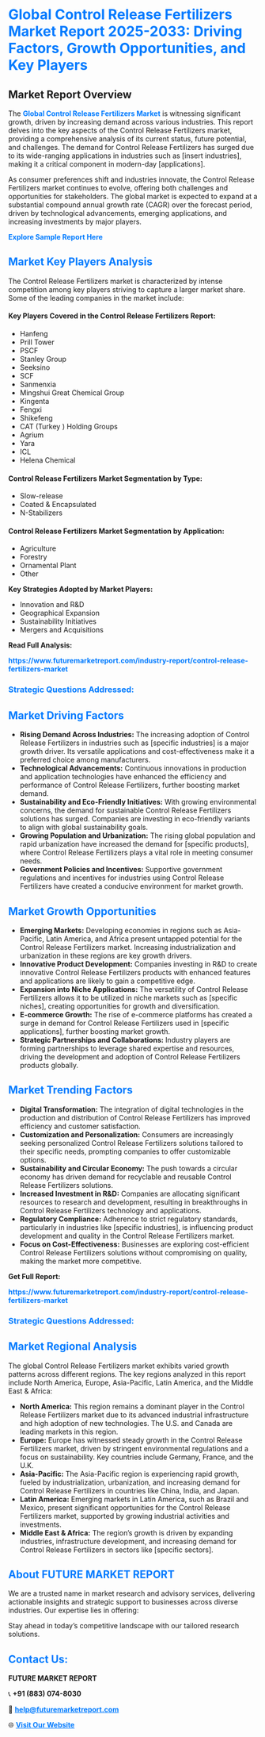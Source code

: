 <h1 style="color: #007BFF;">Global Control Release Fertilizers Market Report 2025-2033: Driving Factors, Growth Opportunities, and Key Players</h1>

<section id="overview">
<h2>Market Report Overview</h2>
<p>The <a href="https://www.futuremarketreport.com/industry-report/control-release-fertilizers-market" style="color: #007BFF; text-decoration: none;"><strong>Global Control Release Fertilizers Market</strong></a> is witnessing significant growth, driven by increasing demand across various industries. This report delves into the key aspects of the Control Release Fertilizers market, providing a comprehensive analysis of its current status, future potential, and challenges. The demand for Control Release Fertilizers has surged due to its wide-ranging applications in industries such as [insert industries], making it a critical component in modern-day [applications].</p>
<p>As consumer preferences shift and industries innovate, the Control Release Fertilizers market continues to evolve, offering both challenges and opportunities for stakeholders. The global market is expected to expand at a substantial compound annual growth rate (CAGR) over the forecast period, driven by technological advancements, emerging applications, and increasing investments by major players.</p>
</section>

<section id="overview">
<p><a href="https://www.futuremarketreport.com/request-sample/reportId=102752" style="color: #007BFF; text-decoration: none;"><strong>Explore Sample Report Here</strong></a></p>
</section>

<section id="key-players">
<h2 style="color: #007BFF;">Market Key Players Analysis</h2>
<p>The Control Release Fertilizers market is characterized by intense competition among key players striving to capture a larger market share. Some of the leading companies in the market include:</p>
<h4>Key Players Covered in the Control Release Fertilizers Report:</h4>
<ul><li>Hanfeng</li><li>Prill Tower</li><li>PSCF</li><li>Stanley Group</li><li>Seeksino</li><li>SCF</li><li>Sanmenxia</li><li>Mingshui Great Chemical Group</li><li>Kingenta</li><li>Fengxi</li><li>Shikefeng</li><li>CAT (Turkey ) Holding Groups</li><li>Agrium</li><li>Yara</li><li>ICL</li><li>Helena Chemical</li></ul>
<h4>Control Release Fertilizers Market Segmentation by Type:</h4>
<ul><li>Slow-release</li><li>Coated &amp; Encapsulated</li><li>N-Stabilizers</li></ul>

<h4>Control Release Fertilizers Market Segmentation by Application:</h4>
<ul><li>Agriculture</li><li>Forestry</li><li>Ornamental Plant</li><li>Other</li></ul>
<p><strong>Key Strategies Adopted by Market Players:</strong></p>
<ul>
<li>Innovation and R&D</li>
<li>Geographical Expansion</li>
<li>Sustainability Initiatives</li>
<li>Mergers and Acquisitions</li>
</ul>
</section>

<section>
<p><strong>Read Full Analysis: </strong></p><a href="https://www.futuremarketreport.com/industry-report/control-release-fertilizers-market" style="color: #007BFF; text-decoration: none;"><strong>https://www.futuremarketreport.com/industry-report/control-release-fertilizers-market</strong></a>
<h3 style="color: #007BFF;">Strategic Questions Addressed:</h3>
</section>

<section id="driving-factors">
<h2 style="color: #007BFF;">Market Driving Factors</h2>
<ul>
<li><strong>Rising Demand Across Industries:</strong> The increasing adoption of Control Release Fertilizers in industries such as [specific industries] is a major growth driver. Its versatile applications and cost-effectiveness make it a preferred choice among manufacturers.</li>
<li><strong>Technological Advancements:</strong> Continuous innovations in production and application technologies have enhanced the efficiency and performance of Control Release Fertilizers, further boosting market demand.</li>
<li><strong>Sustainability and Eco-Friendly Initiatives:</strong> With growing environmental concerns, the demand for sustainable Control Release Fertilizers solutions has surged. Companies are investing in eco-friendly variants to align with global sustainability goals.</li>
<li><strong>Growing Population and Urbanization:</strong> The rising global population and rapid urbanization have increased the demand for [specific products], where Control Release Fertilizers plays a vital role in meeting consumer needs.</li>
<li><strong>Government Policies and Incentives:</strong> Supportive government regulations and incentives for industries using Control Release Fertilizers have created a conducive environment for market growth.</li>
</ul>
</section>

<section id="growth-opportunities">
<h2 style="color: #007BFF;">Market Growth Opportunities</h2>
<ul>
<li><strong>Emerging Markets:</strong> Developing economies in regions such as Asia-Pacific, Latin America, and Africa present untapped potential for the Control Release Fertilizers market. Increasing industrialization and urbanization in these regions are key growth drivers.</li>
<li><strong>Innovative Product Development:</strong> Companies investing in R&D to create innovative Control Release Fertilizers products with enhanced features and applications are likely to gain a competitive edge.</li>
<li><strong>Expansion into Niche Applications:</strong> The versatility of Control Release Fertilizers allows it to be utilized in niche markets such as [specific niches], creating opportunities for growth and diversification.</li>
<li><strong>E-commerce Growth:</strong> The rise of e-commerce platforms has created a surge in demand for Control Release Fertilizers used in [specific applications], further boosting market growth.</li>
<li><strong>Strategic Partnerships and Collaborations:</strong> Industry players are forming partnerships to leverage shared expertise and resources, driving the development and adoption of Control Release Fertilizers products globally.</li>
</ul>
</section>

<section id="trending-factors">
<h2 style="color: #007BFF;">Market Trending Factors</h2>
<ul>
<li><strong>Digital Transformation:</strong> The integration of digital technologies in the production and distribution of Control Release Fertilizers has improved efficiency and customer satisfaction.</li>
<li><strong>Customization and Personalization:</strong> Consumers are increasingly seeking personalized Control Release Fertilizers solutions tailored to their specific needs, prompting companies to offer customizable options.</li>
<li><strong>Sustainability and Circular Economy:</strong> The push towards a circular economy has driven demand for recyclable and reusable Control Release Fertilizers solutions.</li>
<li><strong>Increased Investment in R&D:</strong> Companies are allocating significant resources to research and development, resulting in breakthroughs in Control Release Fertilizers technology and applications.</li>
<li><strong>Regulatory Compliance:</strong> Adherence to strict regulatory standards, particularly in industries like [specific industries], is influencing product development and quality in the Control Release Fertilizers market.</li>
<li><strong>Focus on Cost-Effectiveness:</strong> Businesses are exploring cost-efficient Control Release Fertilizers solutions without compromising on quality, making the market more competitive.</li>
</ul>
</section>

<section>
<p><strong>Get Full Report: </strong></p><a href="https://www.futuremarketreport.com/industry-report/control-release-fertilizers-market" style="color: #007BFF; text-decoration: none;"><strong>https://www.futuremarketreport.com/industry-report/control-release-fertilizers-market</strong></a>
<h3 style="color: #007BFF;">Strategic Questions Addressed:</h3>
</section>


<section id="regional-analysis">
<h2 style="color: #007BFF;">Market Regional Analysis</h2>
<p>The global Control Release Fertilizers market exhibits varied growth patterns across different regions. The key regions analyzed in this report include North America, Europe, Asia-Pacific, Latin America, and the Middle East & Africa:</p>
<ul>
<li><strong>North America:</strong> This region remains a dominant player in the Control Release Fertilizers market due to its advanced industrial infrastructure and high adoption of new technologies. The U.S. and Canada are leading markets in this region.</li>
<li><strong>Europe:</strong> Europe has witnessed steady growth in the Control Release Fertilizers market, driven by stringent environmental regulations and a focus on sustainability. Key countries include Germany, France, and the U.K.</li>
<li><strong>Asia-Pacific:</strong> The Asia-Pacific region is experiencing rapid growth, fueled by industrialization, urbanization, and increasing demand for Control Release Fertilizers in countries like China, India, and Japan.</li>
<li><strong>Latin America:</strong> Emerging markets in Latin America, such as Brazil and Mexico, present significant opportunities for the Control Release Fertilizers market, supported by growing industrial activities and investments.</li>
<li><strong>Middle East & Africa:</strong> The region’s growth is driven by expanding industries, infrastructure development, and increasing demand for Control Release Fertilizers in sectors like [specific sectors].</li>
</ul>
</section>

<footer>
<h2 style="color: #007BFF;">About FUTURE MARKET REPORT</h2>
<p>We are a trusted name in market research and advisory services, delivering actionable insights and strategic support to businesses across diverse industries. Our expertise lies in offering:</p>

<p>Stay ahead in today’s competitive landscape with our tailored research solutions.</p>

<h2 style="color: #007BFF;">Contact Us:</h2>
<p><strong>FUTURE MARKET REPORT</strong></p>
<p>📞 <strong>+91 (883) 074-8030</strong></p>
<p>📧 <strong><a href="mailto:help@futuremarketreport.com" style="color: #007BFF;">help@futuremarketreport.com</a></strong></p>
<p>🌐 <strong><a href="https://www.futuremarketreport.com/" style="color: #007BFF;">Visit Our Website</a></strong></p>
</footer>
